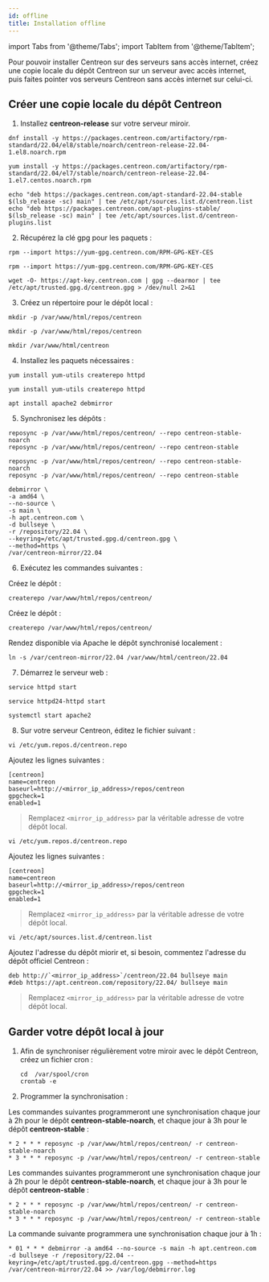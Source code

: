 ```yaml
---
id: offline
title: Installation offline
---
```

import Tabs from '@theme/Tabs';
import TabItem from '@theme/TabItem';

Pour pouvoir installer Centreon sur des serveurs sans accès internet, créez une copie locale du dépôt Centreon sur un serveur avec accès internet, puis faites pointer vos serveurs Centreon sans accès internet sur celui-ci.

## Créer une copie locale du dépôt Centreon

1. Installez **centreon-release** sur votre serveur miroir.

<Tabs groupId="sync">
<TabItem value="Alma / RHEL / Oracle Linux 8" label="Alma / RHEL / Oracle Linux 8">

```shell
dnf install -y https://packages.centreon.com/artifactory/rpm-standard/22.04/el8/stable/noarch/centreon-release-22.04-1.el8.noarch.rpm
```

</TabItem>
<TabItem value="CentOS 7" label="CentOS 7">

```shell
yum install -y https://packages.centreon.com/artifactory/rpm-standard/22.04/el7/stable/noarch/centreon-release-22.04-1.el7.centos.noarch.rpm
```

</TabItem>
<TabItem value="Debian 11" label="Debian 11">

```shell
echo "deb https://packages.centreon.com/apt-standard-22.04-stable $(lsb_release -sc) main" | tee /etc/apt/sources.list.d/centreon.list
echo "deb https://packages.centreon.com/apt-plugins-stable/ $(lsb_release -sc) main" | tee /etc/apt/sources.list.d/centreon-plugins.list
```

</TabItem>
</Tabs>

2. Récupérez la clé gpg pour les paquets :

<Tabs groupId="sync">
<TabItem value="Alma / RHEL / Oracle Linux 8" label="Alma / RHEL / Oracle Linux 8">

```shell
rpm --import https://yum-gpg.centreon.com/RPM-GPG-KEY-CES
```

</TabItem>
<TabItem value="CentOS 7" label="CentOS 7">

```shell
rpm --import https://yum-gpg.centreon.com/RPM-GPG-KEY-CES
```

</TabItem>
<TabItem value="Debian 11" label="Debian 11">

```shell
wget -O- https://apt-key.centreon.com | gpg --dearmor | tee /etc/apt/trusted.gpg.d/centreon.gpg > /dev/null 2>&1
```

</TabItem>
</Tabs>

3. Créez un répertoire pour le dépôt local :

<Tabs groupId="sync">
<TabItem value="Alma / RHEL / Oracle Linux 8" label="Alma / RHEL / Oracle Linux 8">

   ```shell
   mkdir -p /var/www/html/repos/centreon
   ```

</TabItem>
<TabItem value="CentOS 7" label="CentOS 7">

   ```shell
   mkdir -p /var/www/html/repos/centreon
   ```

</TabItem>
<TabItem value="Debian 11" label="Debian 11">

```shell
mkdir /var/www/html/centreon
```

</TabItem>
</Tabs>

4. Installez les paquets nécessaires :

<Tabs groupId="sync">
<TabItem value="Alma / RHEL / Oracle Linux 8" label="Alma / RHEL / Oracle Linux 8">

```shell
yum install yum-utils createrepo httpd
```

</TabItem>
<TabItem value="CentOS 7" label="CentOS 7">

```shell
yum install yum-utils createrepo httpd
```

</TabItem>
<TabItem value="Debian 11" label="Debian 11">

```shell
apt install apache2 debmirror
```

</TabItem>
</Tabs>

5. Synchronisez les dépôts :

<Tabs groupId="sync">
<TabItem value="Alma / RHEL / Oracle Linux 8" label="Alma / RHEL / Oracle Linux 8">

```shell
reposync -p /var/www/html/repos/centreon/ --repo centreon-stable-noarch
reposync -p /var/www/html/repos/centreon/ --repo centreon-stable
```

</TabItem>
<TabItem value="CentOS 7" label="CentOS 7">

```shell
reposync -p /var/www/html/repos/centreon/ --repo centreon-stable-noarch
reposync -p /var/www/html/repos/centreon/ --repo centreon-stable
```

</TabItem>
<TabItem value="Debian 11" label="Debian 11">

```shell
debmirror \
-a amd64 \
--no-source \
-s main \
-h apt.centreon.com \
-d bullseye \
-r /repository/22.04 \
--keyring=/etc/apt/trusted.gpg.d/centreon.gpg \
--method=https \
/var/centreon-mirror/22.04
```

</TabItem>
</Tabs>

6. Exécutez les commandes suivantes :

<Tabs groupId="sync">
<TabItem value="Alma / RHEL / Oracle Linux 8" label="Alma / RHEL / Oracle Linux 8">

Créez le dépôt :
```shell
createrepo /var/www/html/repos/centreon/
```

</TabItem>
<TabItem value="CentOS 7" label="CentOS 7">

Créez le dépôt :

```shell
createrepo /var/www/html/repos/centreon/
```

</TabItem>
<TabItem value="Debian 11" label="Debian 11">

Rendez disponible via Apache le dépôt synchronisé localement :

```shell
ln -s /var/centreon-mirror/22.04 /var/www/html/centreon/22.04
```

</TabItem>
</Tabs>

7. Démarrez le serveur web :

<Tabs groupId="sync">
<TabItem value="Alma / RHEL / Oracle Linux 8" label="Alma / RHEL / Oracle Linux 8"> 

```shell
service httpd start
```

</TabItem>
<TabItem value="CentOS 7" label="CentOS 7">

```shell
service httpd24-httpd start
```

</TabItem>
<TabItem value="Debian 11" label="Debian 11">

```shell
systemctl start apache2
```

</TabItem>
</Tabs>

8. Sur votre serveur Centreon, éditez le fichier suivant :


<Tabs groupId="sync">
<TabItem value="Alma / RHEL / Oracle Linux 8" label="Alma / RHEL / Oracle Linux 8"> 

```shell
vi /etc/yum.repos.d/centreon.repo
```

Ajoutez les lignes suivantes :

```shell
[centreon]
name=centreon
baseurl=http://<mirror_ip_address>/repos/centreon
gpgcheck=1
enabled=1
```

> Remplacez `<mirror_ip_address>` par la véritable adresse de votre dépôt local.

</TabItem>
<TabItem value="CentOS 7" label="CentOS 7">

```shell
vi /etc/yum.repos.d/centreon.repo
```

Ajoutez les lignes suivantes :

```shell
[centreon]
name=centreon
baseurl=http://<mirror_ip_address>/repos/centreon
gpgcheck=1
enabled=1
```

> Remplacez `<mirror_ip_address>` par la véritable adresse de votre dépôt local.

</TabItem>
<TabItem value="Debian 11" label="Debian 11">

```shell
vi /etc/apt/sources.list.d/centreon.list
```

Ajoutez l'adresse du dépôt miorir et, si besoin, commentez l'adresse du dépôt officiel Centreon :

```shell
deb http://`<mirror_ip_address>`/centreon/22.04 bullseye main
#deb https://apt.centreon.com/repository/22.04/ bullseye main
```

> Remplacez `<mirror_ip_address>` par la véritable adresse de votre dépôt local.

</TabItem>
</Tabs>

## Garder votre dépôt local à jour

1. Afin de synchroniser régulièrement votre miroir avec le dépôt Centreon, créez un fichier cron :

   ```shell
   cd  /var/spool/cron
   crontab -e
   ```

2. Programmer la synchronisation :

<Tabs groupId="sync">
<TabItem value="Alma / RHEL / Oracle Linux 8" label="Alma / RHEL / Oracle Linux 8">

Les commandes suivantes programmeront une synchronisation chaque jour à 2h pour le dépôt **centreon-stable-noarch**, et chaque jour à 3h pour le dépôt **centreon-stable** :

```shell
* 2 * * * reposync -p /var/www/html/repos/centreon/ -r centreon-stable-noarch
* 3 * * * reposync -p /var/www/html/repos/centreon/ -r centreon-stable
```

</TabItem>
<TabItem value="CentOS 7" label="CentOS 7">

Les commandes suivantes programmeront une synchronisation chaque jour à 2h pour le dépôt **centreon-stable-noarch**, et chaque jour à 3h pour le dépôt **centreon-stable** :

```shell
* 2 * * * reposync -p /var/www/html/repos/centreon/ -r centreon-stable-noarch
* 3 * * * reposync -p /var/www/html/repos/centreon/ -r centreon-stable
```

</TabItem>
<TabItem value="Debian 11" label="Debian 11">

La commande suivante programmera une synchronisation chaque jour à 1h :

```shell
* 01 * * * debmirror -a amd64 --no-source -s main -h apt.centreon.com -d bullseye -r /repository/22.04 --keyring=/etc/apt/trusted.gpg.d/centreon.gpg --method=https /var/centreon-mirror/22.04 >> /var/log/debmirror.log
```

</TabItem>
</Tabs>
